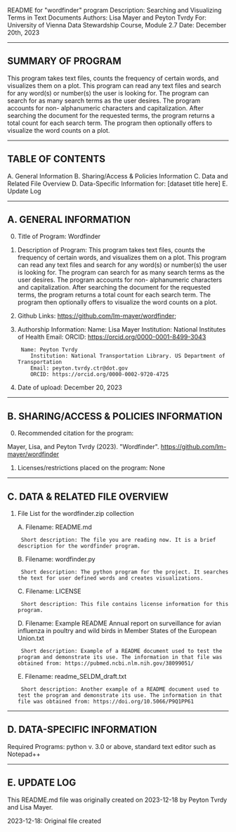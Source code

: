 README for "wordfinder" program
Description: Searching and Visualizing Terms in Text Documents
Authors: Lisa Mayer and Peyton Tvrdy
For: University of Vienna Data Stewardship Course, Module 2.7
Date: December 20th, 2023

----------------------------------------------------------------
SUMMARY OF PROGRAM
----------------------------------------------------------------

This program takes text files, counts the frequency of certain words, and visualizes them on a plot. 
This program can read any text files and search for any word(s) or number(s) the user is looking for. 
The program can search for as many search terms as the user desires. The program accounts for non-
alphanumeric characters and capitalization. After searching the document for the requested terms, the 
program returns a total count for each search term. The program then optionally offers to visualize 
the word counts on a plot.


----------------------------------------------------------------
TABLE OF CONTENTS
----------------------------------------------------------------

A. General Information
B. Sharing/Access & Policies Information
C. Data and Related File Overview
D. Data-Specific Information for: [dataset title here]
E. Update Log



----------------------------------------------------------------
A. GENERAL INFORMATION
----------------------------------------------------------------

0. Title of Program: Wordfinder 
   

1. Description of Program: This program takes text files, counts the frequency of 
certain words, and visualizes them on a plot. This program can read any text files 
and search for any word(s) or number(s) the user is looking for. The program can 
search for as many search terms as the user desires. The program accounts for non-
alphanumeric characters and capitalization. After searching the document for the 
requested terms, the program returns a total count for each search term. The program 
then optionally offers to visualize the word counts on a plot.
   

2. Github Links: https://github.com/lm-mayer/wordfinder; 
       


3. Authorship Information: 
        Name: Lisa Mayer
           Institution: National Institutes of Health
           Email: 
		   ORCID: https://orcid.org/0000-0001-8499-3043

        Name: Peyton Tvrdy
           Institution: National Transportation Library. US Department of Transportation
           Email: peyton.tvrdy.ctr@dot.gov
		   ORCID: https://orcid.org/0000-0002-9720-4725
	   

4. Date of upload: December 20, 2023   


----------------------------------------------------------------
B. SHARING/ACCESS & POLICIES INFORMATION 
----------------------------------------------------------------

0. Recommended citation for the program:

Mayer, Lisa, and Peyton Tvrdy (2023). "Wordfinder". https://github.com/lm-mayer/wordfinder


1. Licenses/restrictions placed on the program: None
   

----------------------------------------------------------------
C. DATA & RELATED FILE OVERVIEW
----------------------------------------------------------------

1. File List for the wordfinder.zip collection      
        
   A. Filename: README.md
          
        Short description: The file you are reading now. It is a brief description for the wordfinder program. 
         

   B. Filename: wordfinder.py
           
        Short description: The python program for the project. It searches the text for user defined words and creates visualizations.
			
      
   C. Filename: LICENSE
           
        Short description: This file contains license information for this program. 
			

   D. Filename: Example README Annual report on surveillance for avian influenza in poultry and wild birds in Member States of the European Union.txt
         
        Short description: Example of a README document used to test the program and demonstrate its use. The information in that file was obtained from: https://pubmed.ncbi.nlm.nih.gov/38099051/
         
 
   E. Filename: readme_SELDM_draft.txt
          
        Short description: Another example of a README document used to test the program and demonstrate its use. The information in that file was obtained from: https://doi.org/10.5066/P9Q1PP61
        

----------------------------------------------------------------
D. DATA-SPECIFIC INFORMATION  
----------------------------------------------------------------

Required Programs: python v. 3.0 or above, standard text editor such as Notepad++


----------------------------------------------------------------
E. UPDATE LOG
----------------------------------------------------------------

This README.md file was originally created on 2023-12-18 by Peyton Tvrdy and Lisa Mayer.

2023-12-18: Original file created
